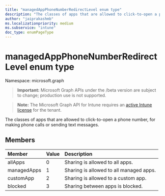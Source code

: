 ```yaml
---
title: "managedAppPhoneNumberRedirectLevel enum type"
description: "The classes of apps that are allowed to click-to-open a phone number, for making phone calls or sending text messages."
author: "jaiprakashmb"
ms.localizationpriority: medium
ms.subservice: "intune"
doc_type: enumPageType
---
```


# managedAppPhoneNumberRedirectLevel enum type

Namespace: microsoft.graph
> **Important:** Microsoft Graph APIs under the /beta version are subject to change; production use is not supported.

> **Note:** The Microsoft Graph API for Intune requires an [active Intune license](https://go.microsoft.com/fwlink/?linkid=839381) for the tenant.


The classes of apps that are allowed to click-to-open a phone number, for making phone calls or sending text messages.

## Members
|Member|Value|Description|
|:---|:---|:---|
|allApps|0|Sharing is allowed to all apps.|
|managedApps|1|Sharing is allowed to all managed apps.|
|customApp|2|Sharing is allowed to a custom app.|
|blocked|3|Sharing between apps is blocked.|
